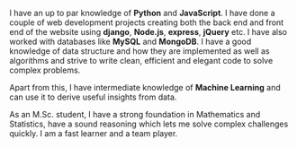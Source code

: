 I have an up to par knowledge of **Python** and **JavaScript**. I have done a couple of web development projects creating both the back end and front end of the website using **django**, **Node.js**, **express**, **jQuery** etc. I have also worked with databases like **MySQL** and **MongoDB**. I have a good knowledge of data structure and how they are implemented as well as algorithms and strive to write clean, efficient and elegant code to solve complex problems.

Apart from this, I have intermediate knowledge of **Machine Learning** and can use it to derive useful insights from data.

As an M.Sc. student, I have a strong foundation in Mathematics and Statistics, have a sound reasoning which lets me solve complex challenges quickly. I am a fast learner and a team player.